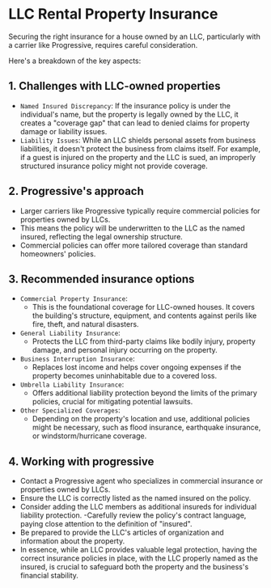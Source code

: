# LLC Rental Property Insurance

Securing the right insurance for a house owned by an LLC, particularly with a carrier like Progressive, requires careful consideration. 

Here's a breakdown of the key aspects: 
## 1. Challenges with LLC-owned properties
- `Named Insured Discrepancy`: If the insurance policy is under the individual's name, but the property is legally owned by the LLC, it creates a "coverage gap" that can lead to denied claims for property damage or liability issues.
- `Liability Issues`: While an LLC shields personal assets from business liabilities, it doesn't protect the business from claims itself. For example, if a guest is injured on the property and the LLC is sued, an improperly structured insurance policy might not provide coverage. 

## 2. Progressive's approach
- Larger carriers like Progressive typically require commercial policies for properties owned by LLCs.
- This means the policy will be underwritten to the LLC as the named insured, reflecting the legal ownership structure.
- Commercial policies can offer more tailored coverage than standard homeowners' policies. 

## 3. Recommended insurance options
- `Commercial Property Insurance`:
    - This is the foundational coverage for LLC-owned houses. It covers the building's structure, equipment, and contents against perils like fire, theft, and natural disasters.
- `General Liability Insurance`:
    - Protects the LLC from third-party claims like bodily injury, property damage, and personal injury occurring on the property.
- `Business Interruption Insurance`:
    - Replaces lost income and helps cover ongoing expenses if the property becomes uninhabitable due to a covered loss.
- `Umbrella Liability Insurance`:
    - Offers additional liability protection beyond the limits of the primary policies, crucial for mitigating potential lawsuits.
- `Other Specialized Coverages`:
    - Depending on the property's location and use, additional policies might be necessary, such as flood insurance, earthquake insurance, or windstorm/hurricane coverage. 

## 4. Working with progressive
- Contact a Progressive agent who specializes in commercial insurance or properties owned by LLCs.
- Ensure the LLC is correctly listed as the named insured on the policy.
- Consider adding the LLC members as additional insureds for individual liability protection.
-Carefully review the policy's contract language, paying close attention to the definition of "insured".
- Be prepared to provide the LLC's articles of organization and information about the property. 
- In essence, while an LLC provides valuable legal protection, having the correct insurance policies in place, with the LLC properly named as the insured, is crucial to safeguard both the property and the business's financial stability. 